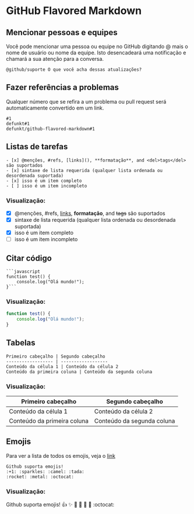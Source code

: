 # GitHub Flavored Markdown

## Mencionar pessoas e equipes
Você pode mencionar uma pessoa ou equipe no GitHub digitando @ mais o nome de usuário ou nome da equipe. Isto desencadeará uma notificação e chamará a sua atenção para a conversa.

```
@github/suporte O que você acha dessas atualizações?
```

## Fazer referências a problemas
Qualquer número que se refira a um problema ou pull request será automaticamente convertido em um link.

```
#1
defunkt#1
defunkt/github-flavored-markdown#1
```

## Listas de tarefas
```
- [x] @menções, #refs, [links](), **formatação**, and <del>tags</del> são suportados
- [x] sintaxe de lista requerida (qualquer lista ordenada ou desordenada suportada)
- [x] isso é um item completo
- [ ] isso é um item incompleto
```
### Visualização:
- [x] @menções, #refs, [links](), **formatação**, and <del>tags</del> são suportados
- [x] sintaxe de lista requerida (qualquer lista ordenada ou desordenada suportada)
- [x] isso é um item completo
- [ ] isso é um item incompleto

## Citar código
```
```javascript
function test() {
	console.log("Olá mundo!");
}```
```
### Visualização:
```javascript
function test() {
	console.log("Olá mundo!");
}
```

## Tabelas
```
Primeiro cabeçalho | Segundo cabeçalho
------------------ | ------------------
Conteúdo da célula 1 | Conteúdo da célula 2
Conteúdo da primeira coluna | Conteúdo da segunda coluna
```
### Visualização:
Primeiro cabeçalho | Segundo cabeçalho
------------------ | ------------------
Conteúdo da célula 1 | Conteúdo da célula 2
Conteúdo da primeira coluna | Conteúdo da segunda coluna

## Emojis
Para ver a lista de todos os emojis, veja o [link](https://github.com/ikatyang/emoji-cheat-sheet/blob/master/README.md)

```
Github suporta emojis!
:+1: :sparkles: :camel: :tada:
:rocket: :metal: :octocat:
```
### Visualização:
Github suporta emojis!
:+1: :sparkles: :camel: :tada:
:rocket: :metal: :octocat:
